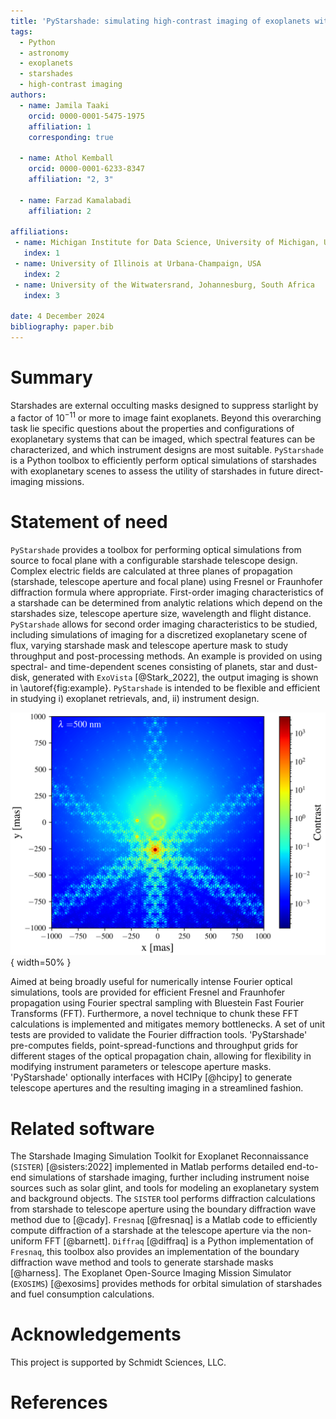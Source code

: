```yaml
---
title: 'PyStarshade: simulating high-contrast imaging of exoplanets with starshades'
tags:
  - Python
  - astronomy
  - exoplanets
  - starshades
  - high-contrast imaging
authors:
  - name: Jamila Taaki
    orcid: 0000-0001-5475-1975
    affiliation: 1
    corresponding: true

  - name: Athol Kemball
    orcid: 0000-0001-6233-8347
    affiliation: "2, 3"

  - name: Farzad Kamalabadi
    affiliation: 2

affiliations:
 - name: Michigan Institute for Data Science, University of Michigan, USA
   index: 1
 - name: University of Illinois at Urbana-Champaign, USA
   index: 2
 - name: University of the Witwatersrand, Johannesburg, South Africa
   index: 3

date: 4 December 2024
bibliography: paper.bib
---
```


# Summary


Starshades are external occulting masks designed to suppress starlight by a factor of $10^{-11}$ or more to image faint exoplanets. Beyond this overarching task lie specific questions about the properties and configurations of exoplanetary systems that can be imaged, which spectral features can be characterized, and which instrument designs are most suitable. `PyStarshade` is a Python toolbox to efficiently perform optical simulations of starshades with exoplanetary scenes to assess the utility of starshades in future direct-imaging missions.

# Statement of need
`PyStarshade` provides a toolbox for performing optical simulations from source to focal plane with a configurable starshade telescope design. Complex electric fields are calculated at three planes of propagation (starshade, telescope aperture and focal plane) using Fresnel or Fraunhofer diffraction formula where appropriate. First-order imaging characteristics of a starshade can be determined from analytic relations which depend on the starshades size, telescope aperture size, wavelength and flight distance. `PyStarshade` allows for second order imaging characteristics to be studied, including simulations of imaging for a discretized exoplanetary scene of flux, varying starshade mask and telescope aperture mask to study throughput and post-processing methods. An example is provided on using spectral- and time-dependent scenes consisting of planets, star and dust-disk, generated with `ExoVista` [@Stark_2022], the output imaging is shown in \autoref{fig:example}. `PyStarshade` is intended to be flexible and efficient in studying i) exoplanet retrievals, and, ii) instrument design.

![Simulated imaging of a synthetic exoscene (ExoVista) with three visible exoplanets at a wavelength of 500 nm. A 60 m starshade configuration and a 6m segmented pupil was used for this example. \label{fig:example}](exo_scene.png){ width=50% }

Aimed at being broadly useful for numerically intense Fourier optical simulations, tools are provided for efficient Fresnel and Fraunhofer propagation using Fourier spectral sampling with Bluestein Fast Fourier Transforms (FFT). Furthermore, a novel technique to chunk these FFT calculations is implemented and mitigates memory bottlenecks. A set of unit tests are provided to validate the Fourier diffraction tools. 'PyStarshade' pre-computes fields, point-spread-functions and throughput grids for different stages of the optical propagation chain, allowing for flexibility in modifying instrument parameters or telescope aperture masks. 'PyStarshade' optionally interfaces with HCIPy [@hcipy] to generate telescope apertures and the resulting imaging in a streamlined fashion. 

# Related software
The Starshade Imaging Simulation Toolkit for Exoplanet Reconnaissance (`SISTER`) [@sisters:2022] implemented in Matlab performs detailed end-to-end simulations of starshade imaging, further including instrument noise sources such as solar glint, and tools for modeling an exoplanetary system and background objects. The `SISTER` tool performs diffraction calculations from starshade to telescope aperture using the boundary diffraction wave method due to [@cady]. `Fresnaq` [@fresnaq] is a Matlab code to efficiently compute diffraction of a starshade at the telescope aperture via the non-uniform FFT [@barnett]. `Diffraq` [@diffraq] is a Python implementation of `Fresnaq`, this toolbox also provides an implementation of the boundary diffraction wave method and tools to generate starshade masks [@harness].  The Exoplanet
Open-Source Imaging Mission Simulator (`EXOSIMS`) [@exosims] provides methods for orbital simulation of starshades and fuel consumption calculations.

# Acknowledgements

This project is supported by Schmidt Sciences, LLC.

# References

